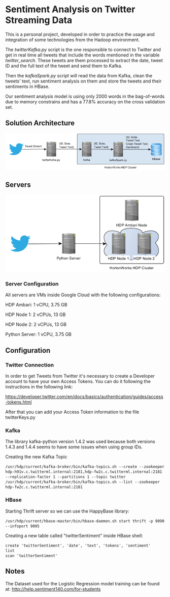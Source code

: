 # Sentiment Analysis on Twitter Streaming Data

This is a personal project, developed in order to practice the usage and integration of some technologies from the Hadoop environment.

The *twitterKafka.py* script is the one responsible to connect to Twitter and get in real time all tweets that include the words mentioned in the variable *twitter_search*. These tweets are them processed to extract the date, tweet ID and the full text of the tweet and send them to Kafka.

Then the *kafkaSpark.py* script will read the data from Kafka, clean the tweets' text, run sentiment analysis on them and store the tweets and their sentiments in HBase.

Our sentiment analysis model is using only 2000 words in the bag-of-words due to memory constrains and has a 77.8% accuracy on the cross validation set.

## Solution Architecture
![](images/Architecture.png)

## Servers
![](images/Servers-Architecture.png)

### Server Configuration
All servers are VMs inside Google Cloud with the following configurations:

HDP Ambari: 1 vCPU, 3.75 GB

HDP Node 1: 2 vCPUs, 13 GB

HDP Node 2: 2 vCPUs, 13 GB

Python Server: 1 vCPU, 3.75 GB

## Configuration
### Twitter Connection
In order to get Tweets from Twitter it's necessary to create a Developer account to have your own Access Tokens. 
You can do it following the instructions in the following link:

https://developer.twitter.com/en/docs/basics/authentication/guides/access-tokens.html

After that you can add your Access Token information to the file twitterKeys.py

### Kafka
The library kafka-python version 1.4.2 was used because both versions 1.4.3 and 1.4.4 seems to have some issues when using group IDs.

Creating the new Kafka Topic
```
/usr/hdp/current/kafka-broker/bin/kafka-topics.sh --create --zookeeper hdp-h91v.c.twitterml.internal:2181,hdp-fw2c.c.twitterml.internal:2181 --replication-factor 1 --partitions 1 --topic twitter
/usr/hdp/current/kafka-broker/bin/kafka-topics.sh --list --zookeeper hdp-fw2c.c.twitterml.internal:2181
```
### HBase
Starting Thrift server so we can use the HappyBase library:
```
/usr/hdp/current/hbase-master/bin/hbase-daemon.sh start thrift -p 9090 --infoport 9095
```

Creating a new table called "twitterSentiment" inside HBase shell:
```
create 'twitterSentiment', 'date', 'text', 'tokens', 'sentiment'
list
scan 'twitterSentiment'
```
## Notes
The Dataset used for the Logistic Regression model training can be found at: http://help.sentiment140.com/for-students
